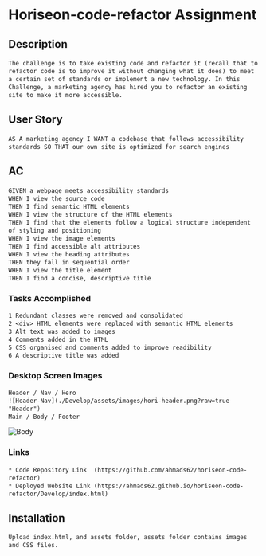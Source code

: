 # Horiseon-code-refactor Assignment

## Description
    The challenge is to take existing code and refactor it (recall that to refactor code is to improve it without changing what it does) to meet a certain set of standards or implement a new technology. In this Challenge, a marketing agency has hired you to refactor an existing site to make it more accessible.

## User Story
    AS A marketing agency I WANT a codebase that follows accessibility standards SO THAT our own site is optimized for search engines

## AC
    GIVEN a webpage meets accessibility standards
    WHEN I view the source code
    THEN I find semantic HTML elements
    WHEN I view the structure of the HTML elements
    THEN I find that the elements follow a logical structure independent of styling and positioning
    WHEN I view the image elements
    THEN I find accessible alt attributes
    WHEN I view the heading attributes
    THEN they fall in sequential order
    WHEN I view the title element
    THEN I find a concise, descriptive title
    
### Tasks Accomplished 
    1 Redundant classes were removed and consolidated
    2 <div> HTML elements were replaced with semantic HTML elements
    3 Alt text was added to images
    4 Comments added in the HTML 
    5 CSS organised and comments added to improve readibility 
    6 A descriptive title was added

### Desktop Screen Images
    Header / Nav / Hero
    ![Header-Nav](./Develop/assets/images/hori-header.png?raw=true "Header")
    Main / Body / Footer
![Body](./assets/images/hori-body.png?raw=true "Home Page")


### Links
    * Code Repository Link  (https://github.com/ahmads62/horiseon-code-refactor)
    * Deployed Website Link (https://ahmads62.github.io/horiseon-code-refactor/Develop/index.html)

## Installation
    Upload index.html, and assets folder, assets folder contains images and CSS files.
